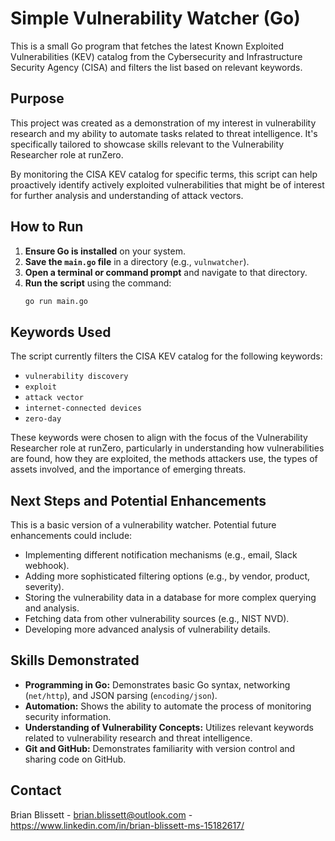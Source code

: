 # Simple Vulnerability Watcher (Go)

This is a small Go program that fetches the latest Known Exploited Vulnerabilities (KEV) catalog from the Cybersecurity and Infrastructure Security Agency (CISA) and filters the list based on relevant keywords.

## Purpose

This project was created as a demonstration of my interest in vulnerability research and my ability to automate tasks related to threat intelligence. It's specifically tailored to showcase skills relevant to the Vulnerability Researcher role at runZero.

By monitoring the CISA KEV catalog for specific terms, this script can help proactively identify actively exploited vulnerabilities that might be of interest for further analysis and understanding of attack vectors.

## How to Run

1.  **Ensure Go is installed** on your system.
2.  **Save the `main.go` file** in a directory (e.g., `vulnwatcher`).
3.  **Open a terminal or command prompt** and navigate to that directory.
4.  **Run the script** using the command:
    ```bash
    go run main.go
    ```

## Keywords Used

The script currently filters the CISA KEV catalog for the following keywords:

* `vulnerability discovery`
* `exploit`
* `attack vector`
* `internet-connected devices`
* `zero-day`

These keywords were chosen to align with the focus of the Vulnerability Researcher role at runZero, particularly in understanding how vulnerabilities are found, how they are exploited, the methods attackers use, the types of assets involved, and the importance of emerging threats.

## Next Steps and Potential Enhancements

This is a basic version of a vulnerability watcher. Potential future enhancements could include:

* Implementing different notification mechanisms (e.g., email, Slack webhook).
* Adding more sophisticated filtering options (e.g., by vendor, product, severity).
* Storing the vulnerability data in a database for more complex querying and analysis.
* Fetching data from other vulnerability sources (e.g., NIST NVD).
* Developing more advanced analysis of vulnerability details.

## Skills Demonstrated

* **Programming in Go:** Demonstrates basic Go syntax, networking (`net/http`), and JSON parsing (`encoding/json`).
* **Automation:** Shows the ability to automate the process of monitoring security information.
* **Understanding of Vulnerability Concepts:** Utilizes relevant keywords related to vulnerability research and threat intelligence.
* **Git and GitHub:** Demonstrates familiarity with version control and sharing code on GitHub.

## Contact

Brian Blissett - brian.blissett@outlook.com - https://www.linkedin.com/in/brian-blissett-ms-15182617/
